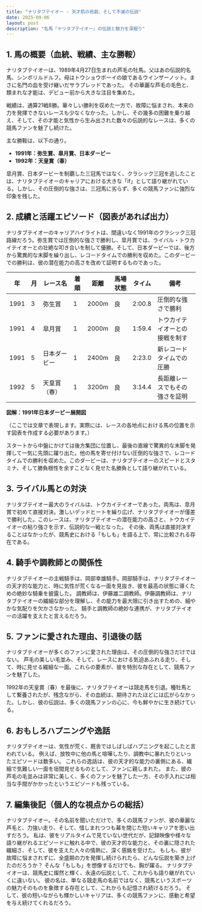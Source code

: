 ```yaml
---
title: "ナリタブテイオー - 天才肌の悲劇、そして不滅の伝説"
date: 2025-09-06
layout: post
description: "名馬『ナリタブテイオー』の伝説と魅力を深堀り"
---
```


## 1. 馬の概要（血統、戦績、主な勝鞍）

ナリタブテイオーは、1989年4月27日生まれの芦毛の牡馬。父はあの伝説的名馬、シンボリルドルフ。母はトウショウボーイの娘であるウインザーノット。まさに名門の血を受け継いだサラブレッドであった。  その華麗な芦毛の毛色と、類まれな才能は、デビュー前から大きな注目を集めた。

戦績は、通算21戦8勝。華々しい勝利を収めた一方で、故障に悩まされ、本来の力を発揮できないレースも少なくなかった。しかし、その幾多の困難を乗り越え、そして、その才能と気性から生み出された数々の伝説的なレースは、多くの競馬ファンを魅了し続けた。

主な勝鞍は、以下の通り。

* **1991年：弥生賞、皐月賞、日本ダービー**
* **1992年：天皇賞（春）**

皐月賞、日本ダービーを制覇した三冠馬ではなく、クラシック三冠を逃したことは、ナリタブテイオーのキャリアにおける大きな「if」として語り継がれている。しかし、その圧倒的な強さは、三冠馬に劣らず、多くの競馬ファンに強烈な印象を残した。


## 2. 成績と活躍エピソード（図表があれば出力）

ナリタブテイオーのキャリアハイライトは、間違いなく1991年のクラシック三冠路線だろう。弥生賞では圧倒的な強さで勝利し、皐月賞では、ライバル・トウカイテイオーとの壮絶な叩き合いを制して優勝。そして、日本ダービーでは、後方から驚異的な末脚を繰り出し、レコードタイムでの勝利を収めた。このダービーでの勝利は、彼の潜在能力の高さを改めて証明するものであった。

| 年 | 月 | レース名          | 着順 | 距離 | 馬場状態 | タイム         | 備考                                     |
|---|----|-----------------|-----|-----|---------|---------------|------------------------------------------|
| 1991 | 3 | 弥生賞             | 1   | 2000m| 良       | 2:00.8        | 圧倒的な強さで勝利                         |
| 1991 | 4 | 皐月賞             | 1   | 2000m| 良       | 1:59.4        | トウカイテイオーとの接戦を制す             |
| 1991 | 5 | 日本ダービー         | 1   | 2400m| 良       | 2:23.0        | 新レコードタイムでの圧勝                   |
| 1992 | 5 | 天皇賞（春）         | 1   | 3200m| 良       | 3:14.4        | 長距離レースでもその強さを証明             |


**図解：1991年日本ダービー展開図**

（ここでは文章で表現します。実際には、レースの各地点における馬の位置を示す図表を作成する必要があります。）

スタートから中盤にかけては後方集団に位置し、最後の直線で驚異的な末脚を発揮して一気に先頭に躍り出た。他の馬を寄せ付けない圧倒的な強さで、レコードタイムでの勝利を収めた。このダービーは、ナリタブテイオーのスピードとスタミナ、そして勝負根性を余すことなく見せた名勝負として語り継がれている。


## 3. ライバル馬との対決

ナリタブテイオー最大のライバルは、トウカイテイオーであった。両馬は、皐月賞で初めて直接対決。激しいデッドヒートを繰り広げ、ナリタブテイオーが僅差で勝利した。このレースは、ナリタブテイオーの潜在能力の高さと、トウカイテイオーの粘り強さを示す、伝説的な一戦となった。  その後、両馬は直接対決することはなかったが、競馬史における「もしも」を語る上で、常に比較される存在である。


## 4. 騎手や調教師との関係性

ナリタブテイオーの主戦騎手は、岡部幸雄騎手。岡部騎手は、ナリタブテイオーの天才的な能力と、時に気性が荒くなる一面を見抜き、彼を最高の状態に導くための絶妙な騎乗を披露した。  調教師は、伊藤雄二調教師。伊藤調教師は、ナリタブテイオーの繊細な部分を理解し、その能力を最大限に引き出すための、細やかな気配りを欠かさなかった。  騎手と調教師の絶妙な連携が、ナリタブテイオーの活躍を支えたと言えるだろう。


## 5. ファンに愛された理由、引退後の話

ナリタブテイオーが多くのファンに愛された理由は、その圧倒的な強さだけではない。  芦毛の美しい毛並み、そして、レースにおける気迫あふれる走り、そして、時に見せる繊細な一面。これらの要素が、彼を特別な存在として、競馬ファンを魅了した。

1992年の天皇賞（春）を最後に、ナリタブテイオーは競走馬を引退。種牡馬として繋養されたが、残念ながら、その血統は、期待されたほどには広がらなかった。しかし、彼の伝説は、多くの競馬ファンの心に、今も鮮やかに生き続けている。


## 6. おもしろハプニングや逸話

ナリタブテイオーは、気性が荒く、厩舎ではしばしばハプニングを起こしたと言われている。  例えば、放牧中に他の馬と喧嘩したり、調教中に暴れたりといったエピソードは数多い。  これらの逸話は、彼の天才的な能力の裏側にある、繊細で気難しい一面を垣間見せるものとして、ファンに親しまれた。  また、彼の芦毛の毛並みは非常に美しく、多くのファンを魅了した一方、その手入れには相当な手間がかかったというエピソードも残っている。


## 7. 編集後記（個人的な視点からの総括）

ナリタブテイオー。その名前を聞いただけで、多くの競馬ファンが、彼の華麗な芦毛と、力強い走り、そして、惜しまれつつも幕を閉じた短いキャリアを思い出すだろう。  私は、彼をリアルタイムで見ていない世代だが、記録映像や様々な語り継がれるエピソードに触れる中で、彼の天才的な能力と、その裏に隠された繊細さ、そして、彼を支えた人々の情熱に、深く感銘を受けた。  もしも、彼が故障に悩まされずに、全盛期の力を発揮し続けられたら、どんな伝説を築き上げたのだろうか？  そんな「もしも」を想像するだけでも、胸が躍る。  ナリタブテイオーは、競馬史に燦然と輝く、永遠の伝説として、これからも語り継がれていくに違いない。  彼の名は、単なる競走馬の名前ではなく、競馬というスポーツの魅力そのものを象徴する存在として、これからも記憶され続けるだろう。  そして、彼の短いながらも輝かしいキャリアは、多くの競馬ファンに、感動と希望を与え続けてくれるだろう。
